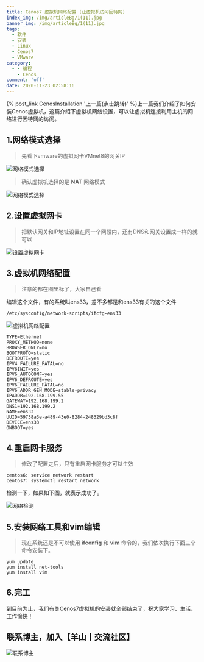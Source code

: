 ```yaml
---
title: Cenos7 虚拟机网络配置 (让虚拟机访问因特网)
index_img: /img/articleBg/1(11).jpg
banner_img: /img/articleBg/1(11).jpg
tags:
  - 软件
  - 安装
  - Linux
  - Cenos7
  - VMware
category:
  - - 编程
    - Cenos
comment: 'off'
date: 2020-11-23 02:58:16
---
```


{% post_link CenosInstallation '上一篇(点击跳转)' %}上一篇我们介绍了如何安装Cenos虚拟机，这篇介绍下虚拟机网络设置，可以让虚拟机连接利用主机的网络进行因特网的访问。

<!-- more -->

## 1.网络模式选择

> 先看下vmware的虚拟网卡VMnet8的网关IP

![网络模式选择](/img/articleContent/Cenos7NetWorkSetting/CenosNetWorkSetting0.png)

> 确认虚拟机选择的是 **NAT** 网络模式

![网络模式选择](/img/articleContent/Cenos7NetWorkSetting/CenosNetWorkSetting1.png)

## 2.设置虚拟网卡

> 把默认网关和IP地址设置在同一个网段内，还有DNS和网关设置成一样的就可以

![设置虚拟网卡](/img/articleContent/Cenos7NetWorkSetting/CenosNetWorkSetting2.png)

## 3.虚拟机网络配置

> 注意的都在图里标了，大家自己看

编辑这个文件，有的系统叫ens33，差不多都是和ens33有关的这个文件
```
/etc/sysconfig/network-scripts/ifcfg-ens33
```

![虚拟机网络配置](/img/articleContent/Cenos7NetWorkSetting/CenosNetWorkSetting3.png)

```
TYPE=Ethernet
PROXY_METHOD=none
BROWSER_ONLY=no
BOOTPROTO=static
DEFROUTE=yes
IPV4_FAILURE_FATAL=no
IPV6INIT=yes
IPV6_AUTOCONF=yes
IPV6_DEFROUTE=yes
IPV6_FAILURE_FATAL=no
IPV6_ADDR_GEN_MODE=stable-privacy
IPADDR=192.168.199.55
GATEWAY=192.168.199.2
DNS1=192.168.199.2
NAME=ens33
UUID=59738a3e-a489-43e0-8284-248329bd3c8f
DEVICE=ens33
ONBOOT=yes
```

## 4.重启网卡服务

> 修改了配置之后，只有重启网卡服务才可以生效

```
centos6: service network restart
centos7: systemctl restart network
```

检测一下，如果如下图，就表示成功了。

![网络检测](/img/articleContent/Cenos7NetWorkSetting/CenosNetWorkSetting4.png)

## 5.安装**网络工具**和**vim**编辑

> 现在系统还是不可以使用 **ifconfig** 和 **vim** 命令的，我们依次执行下面三个命令安装下。

```
yum update
yum install net-tools
yum install vim
```

## 6.完工

到目前为止，我们有关Cenos7虚拟机的安装就全部结束了，祝大家学习、生活、工作愉快！


## 联系博主，加入【羊山丨交流社区】
![联系博主](/img/icon/wechatFindMe.png)